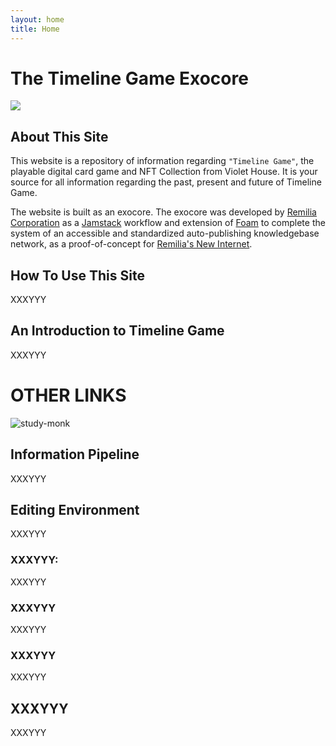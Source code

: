 ```yaml
---
layout: home
title: Home
---
```


# The Timeline Game Exocore

![](https://dl.openseauserdata.com/cache/originImage/files/b7079ae601000e835a3dc6f3a539fdb9.png)

## About This Site

This website is a repository of information regarding `"Timeline Game"`, the playable digital card game and NFT Collection from Violet House. It is your source for all information regarding the past, present and future of Timeline Game. 

The website is built as an exocore. The exocore was developed by [Remilia Corporation](https://remilia.org) as a [Jamstack](https://jamstack.org/) workflow and extension of [Foam](https://github.com/foambubble/foam) to complete the system of an accessible and standardized auto-publishing knowledgebase network, as a proof-of-concept for [Remilia's New Internet](https://mirror.xyz/charlemagnefang.eth/831rVsd2Z7cjxnBAw118gW8MylKibfC2AeJ6YUHiAvA).

## How To Use This Site
XXXYYY

## An Introduction to Timeline Game

XXXYYY

# OTHER LINKS

![study-monk](/images/study-monk.jpg)

## Information Pipeline

XXXYYY

## Editing Environment

XXXYYY

### XXXYYY:

XXXYYY

### XXXYYY

XXXYYY

### XXXYYY

XXXYYY

## XXXYYY

XXXYYY



[//begin]: # "Autogenerated link references for markdown compatibility"
[Exocore Installation Instructions|no code instructions]: <_articles/Exocore Installation Instructions> "Exocore Installation Instructions"
[Writing with Exocore Syntax|here]: <_articles/Writing with Exocore Syntax> "Writing with Exocore Syntax"
[Using your Exocore#Using Metadata|metadata section]: <_articles/Using your Exocore> "Using your Exocore"
[Exocore Installation Instructions#1. Deploy your own Exocore to the Web|here]: <_articles/Exocore Installation Instructions> "Exocore Installation Instructions"
[Writing with Exocore Syntax]: <_articles/Writing with Exocore Syntax> "Writing with Exocore Syntax"
[Exocore Installation Instructions#Create Github Account|documentation]: <_articles/Exocore Installation Instructions> "Exocore Installation Instructions"
[//end]: # "Autogenerated link references"